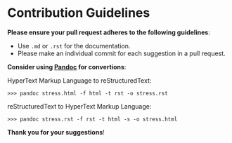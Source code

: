 # Contribution Guidelines

**Please ensure your pull request adheres to the following guidelines**:

* Use `.md` or `.rst` for the documentation.
* Please make an individual commit for each suggestion in a pull request.

**Consider using [Pandoc] for convertions**:

HyperText Markup Language to reStructuredText:

	>>> pandoc stress.html -f html -t rst -o stress.rst

reStructuredText to HyperText Markup Language:

    >>> pandoc stress.rst -f rst -t html -s -o stress.html


**Thank you for your suggestions**!

[Pandoc]: http://johnmacfarlane.net/pandoc/
